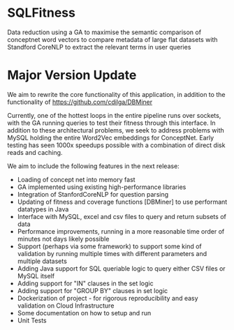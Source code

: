 # SQLFitness
Data reduction using a GA to maximise the semantic comparison of conceptnet word vectors to compare metadata of large flat datasets with Standford CoreNLP to extract the relevant terms in user queries

# Major Version Update
We aim to rewrite the core functionality of this application, in addition to the functionality of https://github.com/cdilga/DBMiner

Currently, one of the hottest loops in the entire pipeline runs over sockets, with the GA running queries to test their fitness through this interface.
In addition to these architectural problems, we seek to address problems with MySQL holding the entire Word2Vec embeddings for ConceptNet. Early testing has seen 1000x speedups possible with a combination of direct disk reads and caching.

We aim to include the following features in the next release:

 - Loading of concept net into memory fast
 - GA implemented using existing high-performance libraries
 - Integration of StanfordCoreNLP for question parsing
 - Updating of fitness and coverage functions [DBMiner] to use performant datatypes in Java
 - Interface with MySQL, excel and csv files to query and return subsets of data
 - Performance improvements, running in a more reasonable time order of minutes not days likely possible
 - Support (perhaps via some framework) to support some kind of validation by running multiple times with different parameters and multiple datasets
 - Adding Java support for SQL queriable logic to query either CSV files or MySQL itself
 - Adding support for "IN" clauses in the set logic 
 - Adding support for "GROUP BY" clauses in set logic
 - Dockerization of project - for rigorous reproducibility and easy validation on Cloud Infrastructure
 - Some documentation on how to setup and run
 - Unit Tests
